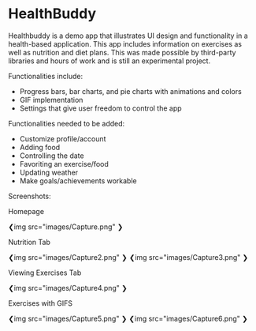# HealthBuddy

Healthbuddy is a demo app that illustrates UI design and functionality in a health-based application.
This app includes information on exercises as well as nutrition and diet plans.
This was made possible by third-party libraries and hours of work and is still an experimental project.

Functionalities include:
  - Progress bars, bar charts, and pie charts with animations and colors
  - GIF implementation
  - Settings that give user freedom to control the app

Functionalities needed to be added:
  - Customize profile/account
  - Adding food
  - Controlling the date
  - Favoriting an exercise/food
  - Updating weather
  - Make goals/achievements workable
  
  
Screenshots:

Homepage

❮img src="images/Capture.png" ❯

Nutrition Tab

❮img src="images/Capture2.png" ❯
❮img src="images/Capture3.png" ❯

Viewing Exercises Tab

❮img src="images/Capture4.png" ❯

Exercises with GIFS

❮img src="images/Capture5.png" ❯
❮img src="images/Capture6.png" ❯

